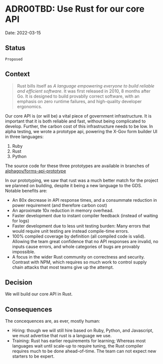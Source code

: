 # ADR00TBD: Use Rust for our core API

Date: 2022-03-15

## Status

`Proposed`

## Context

> Rust bills itself as _A language empowering everyone to build reliable and efficient software_. It was first released in 2010, 8 months after Go. 
It is designed to build provablly correct software, with an emphasis on zero runtime failures, and high-quality developer ergonomics.

Our core API is (or will be) a vital piece of government infrastructure. It is important that it is both reliable and fast, without being complicated to develop. Further, the carbon cost of this infrastructure needs to be low.
In alpha testing, we wrote a prototype api, powering the X-Gov form builder UI in three languages:
 1. Ruby
 2. Rust
 3. Python

The source code for these three prototypes are available in branches of [alphagov/forms-api-prototype](https://github.com/alphagov/forms-api-prototype) 

In our prototyping, we saw that rust was a much better match for the project we planned on building, despite it being a new language to the GDS.
Notable benefits are:
- An 80x decrease in API response times, and a consummate reduction in power requirement (and therefore carbon cost)
- An aproximate 10x reduction in memory overhead.
- Faster development due to instant compiler feedback (instead of waiting for logs)
- Faster development due to less unit testing burden: Many errors that would require unit testing are instead compile-time errors.
- 100% compiled coverage by definition (all compiled code is valid). Allowing the team great confidence that no API responses are invalid, no inputs cause errors, and whole categories of bugs are provably impossible.
- A focus in the wider Rust community on correctness and security. Contrast with NPM, which requires so much work to control supply chain attacks that most teams give up the attempt.

## Decision

We will build our core API in Rust.

## Consequences

The concequences are, as ever, mostly human:
- Hiring: though we will still hire based on Ruby, Python, and Javascript, we must advertise that rust is a language we use.
- Training: Rust has earlier requirements for learning; Whereas most languages wait until scale-up to require tuning, the Rust compiler requires much to be done ahead-of-time. The team can not expect new starters to be expert. 

